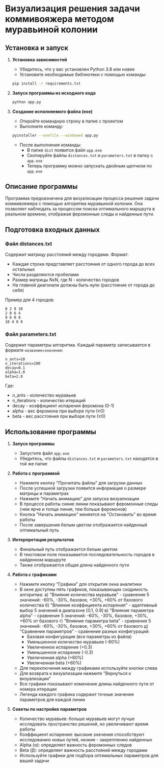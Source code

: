 # Визуализация решения задачи коммивояжера методом муравьиной колонии

## Установка и запуск

1. **Установка зависимостей**
   - Убедитесь, что у вас установлен Python 3.8 или новее
   - Установите необходимые библиотеки с помощью команды:
   ```bash
   pip install -r requirements.txt
   ```

2. **Запуск программы из исходного кода**
   ```bash
   python app.py
   ```

3. **Создание исполняемого файла (exe)**
   - Откройте командную строку в папке с проектом
   - Выполните команду:
   ```bash
   pyinstaller --onefile --windowed app.py
   ```
   - После выполнения команды:
     - В папке `dist` появится файл `app.exe`
     - Скопируйте файлы `distances.txt` и `parameters.txt` в папку с `app.exe`
     - Теперь программу можно запускать двойным щелчком по `app.exe`

## Описание программы
Программа предназначена для визуализации процесса решения задачи коммивояжера с помощью алгоритма муравьиной колонии. Она позволяет наблюдать за процессом поиска оптимального маршрута в реальном времени, отображая феромонные следы и найденные пути.

## Подготовка входных данных

### Файл distances.txt
Содержит матрицу расстояний между городами. Формат:
- Каждая строка представляет расстояния от одного города до всех остальных
- Числа разделяются пробелами
- Размер матрицы NxN, где N - количество городов
- На главной диагонали должны быть нули (расстояние от города до себя)

Пример для 4 городов:
```
0 2 9 10
2 0 6 4
9 6 0 8
10 4 8 0
```

### Файл parameters.txt
Содержит параметры алгоритма. Каждый параметр записывается в формате `название=значение`:
```
n_ants=10
n_iterations=100
decay=0.1
alpha=1.0
beta=2.0
```

Где:
- n_ants - количество муравьев
- n_iterations - количество итераций
- decay - коэффициент испарения феромона (0-1)
- alpha - вес феромона при выборе пути (≥0)
- beta - вес расстояния при выборе пути (≥0)

## Использование программы

1. **Запуск программы**
   - Запустите файл `app.exe`
   - Убедитесь, что файлы `distances.txt` и `parameters.txt` находятся в той же папке

2. **Работа с программой**
   - Нажмите кнопку "Прочитать файлы" для загрузки данных
   - После успешной загрузки появится информация о размере матрицы и параметрах
   - Нажмите "Начать анимацию" для запуска визуализации
   - В процессе работы синие линии показывают феромонные следы (чем ярче и толще линия, тем больше феромонов)
   - Кнопка "Начать анимацию" меняется на "Остановить" во время работы
   - После завершения белым цветом отображается найденный оптимальный путь

3. **Интерпретация результатов**
   - Финальный путь отображается белым цветом
   - В текстовом поле показывается последовательность городов в найденном маршруте
   - Также отображается общая длина найденного пути

4. **Работа с графиками**
   - Нажмите кнопку "Графики" для открытия окна аналитики
   - В окне доступны пять графиков, показывающих сходимость алгоритма:
     а) "Влияние количества муравьев" - сравнение 5 значений: -60%, -30%, базовое, +30%, +60% от базового количества
     б) "Влияние коэффициента испарения" - адаптивный выбор 5 значений в диапазоне [0.1, 0.9]
     в) "Влияние параметра alpha" - сравнение 5 значений: -60%, -30%, базовое, +30%, +60% от базового
     г) "Влияние параметра beta" - сравнение 5 значений: -60%, -30%, базовое, +30%, +60% от базового
     д) "Сравнение параметров" - сравнение разных конфигураций:
        - Базовая конфигурация (все параметры из файла)
        - Уменьшенное количество муравьев (-60%)
        - Увеличенное испарение (+0.3)
        - Уменьшенное испарение (-0.3)
        - Увеличенная alpha (+60%)
        - Увеличенная beta (+60%)
   - Для переключения между графиками используйте кнопки слева
   - Для возврата к визуализации нажмите "Вернуться к визуализации"
   - Все графики показывают изменение длины найденного пути от номера итерации
   - Легенда каждого графика содержит точные значения параметров для каждой линии

5. **Советы по настройке параметров**
   - Количество муравьев: больше муравьев могут лучше исследовать пространство решений, но увеличивают время работы
   - Коэффициент испарения: высокие значения способствуют исследованию новых путей, низкие - закреплению найденных
   - Alpha (α): определяет важность феромонных следов
   - Beta (β): определяет важность расстояний между городами
   - Используйте графики для подбора оптимальных параметров для вашей задачи